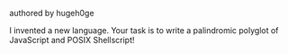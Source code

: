 authored by hugeh0ge

I invented a new language. Your task is to write a palindromic polyglot of JavaScript and POSIX Shellscript!
